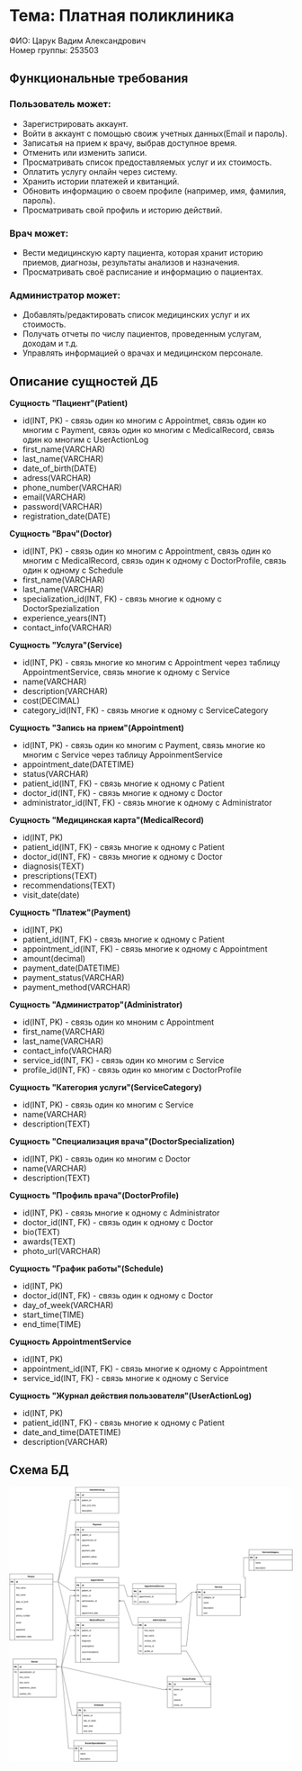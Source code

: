 # Тема: Платная поликлиника
ФИО: Царук Вадим Александрович  
Номер группы: 253503  
## Функциональные требования
### Пользователь может:  
   - Зарегистрировать аккаунт.  
   - Войти в аккаунт с помощью своиж учетных данных(Email и пароль).
   - Записатья на прием к врачу, выбрав доступное время.
   - Отменить или изменить записи.
   - Просматривать список предоставляемых услуг и их стоимость.
   - Оплатить услугу онлайн через систему.
   - Хранить истории платежей и квитанций.
   - Обновить информацию о своем профиле (например, имя, фамилия, пароль).
   - Просматривать свой профиль и историю действий.
### Врач может:
   - Вести медицинскую карту пациента, которая хранит историю приемов, диагнозы, результаты анализов и назначения.
   - Просматривать своё расписание и информацию о пациентах.
### Администратор может:
   - Добавлять/редактировать список медицинских услуг и их стоимость.
   - Получать отчеты по числу пациентов, проведенным услугам, доходам и т.д.
   - Управлять информацией о врачах и медицинском персонале.
## Описание сущностей ДБ
**Сущность "Пациент"(Patient)**
- id(INT, PK) - связь один ко многим с Appointmet, связь один ко многим с Payment, связь один ко многим с MedicalRecord, связь один ко многим с UserActionLog
- first_name(VARCHAR)
- last_name(VARCHAR)
- date_of_birth(DATE)
- adress(VARCHAR)
- phone_number(VARCHAR)
- email(VARCHAR)
- password(VARCHAR)
- registration_date(DATE)

**Сущность "Врач"(Doctor)**
- id(INT, PK) - связь один ко многим с Appointment, связь один ко многим с MedicalRecord, связь один к одному с DoctorProfile, связь один к одному с Schedule
- first_name(VARCHAR)
- last_name(VARCHAR)
- specialization_id(INT, FK) - связь многие к одному с DoctorSpezialization
- experience_years(INT)
- contact_info(VARCHAR)

**Сущность "Услуга"(Service)**  
- id(INT, PK) - связь многие ко многим с Appointment через таблицу AppointmentService, связь многие к одному с Service
- name(VARCHAR)
- description(VARCHAR)
- cost(DECIMAL)
- category_id(INT, FK) - связь многие к одному с ServiceCategory

**Сущность "Запись на прием"(Appointment)**  
- id(INT, PK) - связь один ко многим с Payment, связь многие ко многим с Service через таблицу AppoinmentService
- appointment_date(DATETIME)
- status(VARCHAR)
- patient_id(INT, FK) - связь многие к одному с Patient
- doctor_id(INT, FK) - связь многие к одному с Doctor
- administrator_id(INT, FK) - связь многие к одному с Administrator

**Сущность "Медицинская карта"(MedicalRecord)**  
- id(INT, PK)
- patient_id(INT, FK) - связь многие к одному с Patient
- doctor_id(INT, FK) - связь многие к одному с Doctor
- diagnosis(TEXT)
- prescriptions(TEXT)
- recommendations(TEXT)
- visit_date(date)

**Сущность "Платеж"(Payment)**  
- id(INT, PK)
- patient_id(INT, FK) - связь многие к одному с Patient
- appointment_id(INT, FK) - связь многие к одному с Appointment
- amount(decimal)
- payment_date(DATETIME)
- payment_status(VARCHAR)
- payment_method(VARCHAR)

**Сущность "Администратор"(Administrator)**  
- id(INT, PK) - связь один ко мноним с Appointment
- first_name(VARCHAR)
- last_name(VARCHAR)
- contact_info(VARCHAR)
- service_id(INT, FK) - связь один ко многим с Service
- profile_id(INT, FK) - связь один ко многим с DoctorProfile

**Сущность "Категория услуги"(ServiceCategory)**  
- id(INT, PK) - связь один ко многим с Service
- name(VARCHAR)
- description(TEXT)

**Сущность "Специализация врача"(DoctorSpecialization)**  
- id(INT, PK) - связь один ко многим с Doctor
- name(VARCHAR)
- description(TEXT)

**Сущность "Профиль врача"(DoctorProfile)**  
- id(INT, PK) - связь многие к одному с Administrator
- doctor_id(INT, FK) - связь один к одному с Doctor
- bio(TEXT)
- awards(TEXT)
- photo_url(VARCHAR)

**Сущность "График работы"(Schedule)**  
- id(INT, PK)
- doctor_id(INT, FK) - связь один к одному с Doctor
- day_of_week(VARCHAR)
- start_time(TIME)
- end_time(TIME)

**Сущность AppointmentService**  
- id(INT, PK)
- appointment_id(INT, FK) - связь многие к одному с Appointment
- service_id(INT, FK) - связь многие к одному с Service

**Сущность "Журнал действия пользователя"(UserActionLog)**  
- id(INT, PK)
- patient_id(INT, FK) - связь многие к одному с Patient
- date_and_time(DATETIME)
- description(VARCHAR)

## Схема БД
![](DB1.drawio.svg)

